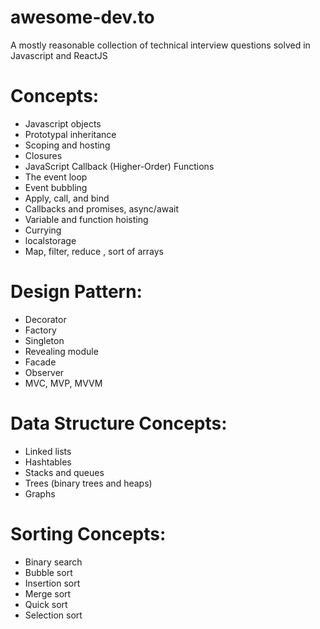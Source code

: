 # awesome-dev.to
A mostly reasonable collection of technical interview questions solved in Javascript and ReactJS

# Concepts:

* Javascript objects
* Prototypal inheritance
* Scoping and hosting
* Closures
* JavaScript Callback (Higher-Order) Functions
* The event loop
* Event bubbling
* Apply, call, and bind
* Callbacks and promises, async/await
* Variable and function hoisting
* Currying
* localstorage
* Map, filter, reduce , sort of arrays


# Design Pattern:

* Decorator
* Factory
* Singleton
* Revealing module
* Facade
* Observer
* MVC, MVP, MVVM

# Data Structure Concepts:

* Linked lists
* Hashtables
* Stacks and queues
* Trees (binary trees and heaps)
* Graphs

# Sorting Concepts:

* Binary search
* Bubble sort
* Insertion sort
* Merge sort
* Quick sort
* Selection sort
